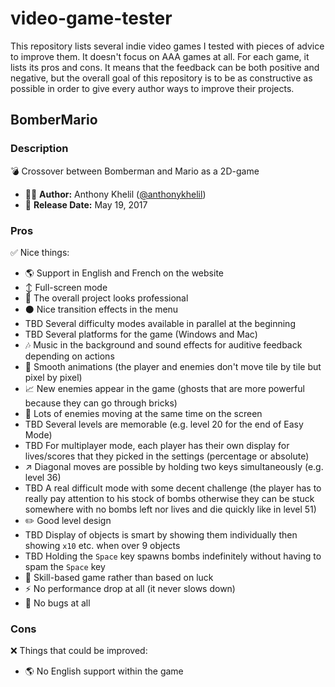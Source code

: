 # video-game-tester
This repository lists several indie video games I tested with pieces of advice to improve them. It doesn't focus on AAA games at all. For each game, it lists its pros and cons. It means that the feedback can be both positive and negative, but the overall goal of this repository is to be as constructive as possible in order to give every author ways to improve their projects.

## BomberMario

### Description

:bomb: Crossover between Bomberman and Mario as a 2D-game

- 👨‍💻 **Author:** Anthony Khelil ([@anthonykhelil](https://twitter.com/anthonykhelil/status/1043969866674438145))
- :calendar: **Release Date:** May 19, 2017

### Pros

:white_check_mark: Nice things:

- :earth_americas: Support in English and French on the website
- :arrow_up_down: Full-screen mode
- :necktie: The overall project looks professional
- :black_circle: Nice transition effects in the menu
- TBD Several difficulty modes available in parallel at the beginning
- TBD Several platforms for the game (Windows and Mac)
- :notes: Music in the background and sound effects for auditive feedback depending on actions
- :runner: Smooth animations (the player and enemies don't move tile by tile but pixel by pixel)
- :chart_with_upwards_trend: New enemies appear in the game (ghosts that are more powerful because they can go through bricks)
- :busts_in_silhouette: Lots of enemies moving at the same time on the screen
- TBD Several levels are memorable (e.g. level 20 for the end of Easy Mode)
- TBD For multiplayer mode, each player has their own display for lives/scores that they picked in the settings (percentage or absolute)
- :arrow_upper_right: Diagonal moves are possible by holding two keys simultaneously (e.g. level 36)
- TBD A real difficult mode with some decent challenge (the player has to really pay attention to his stock of bombs otherwise they can be stuck somewhere with no bombs left nor lives and die quickly like in level 51)
- :pencil2: Good level design
- TBD Display of objects is smart by showing them individually then showing `x10` etc. when over 9 objects
- TBD Holding the `Space` key spawns bombs indefinitely without having to spam the `Space` key
- :game_die: Skill-based game rather than based on luck
- :zap: No performance drop at all (it never slows down)
- :bug: No bugs at all

### Cons

:x: Things that could be improved:

- :earth_americas: No English support within the game
